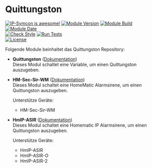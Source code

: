 # Quittungston  

[![IP-Symcon is awesome!](https://img.shields.io/badge/IP--Symcon-5.5-blue.svg)](https://www.symcon.de)
[![Module Version](https://img.shields.io/badge/Module_Version-5.1-blue.svg)]()
[![Module Build](https://img.shields.io/badge/Module_Build-7-blue.svg)]()
[![Module Date](https://img.shields.io/badge/Module_Date-20210512-blue.svg)]()  
[![Check Style](https://github.com/ubittner/Quittungston/workflows/Check%20Style/badge.svg)](https://github.com/ubittner/Quittungston/actions)
[![Run Tests](https://github.com/ubittner/Quittungston/workflows/Run%20Tests/badge.svg)](https://github.com/ubittner/Quittungston/actions)  
[![License](https://img.shields.io/badge/License-CC%20BY--NC--SA%204.0-green.svg)](https://creativecommons.org/licenses/by-nc-sa/4.0/)

Folgende Module beinhaltet das Quittungston Repository:  

- __Quittungston__ ([Dokumentation](Quittungston))  
    Dieses Modul schaltet eine Variable, um einen Quittungston auszugeben.

- __HM-Sec-Sir-WM__ ([Dokumentation](HM-Sec-Sir-WM))  
  Dieses Modul schaltet eine HomeMatic Alarmsirene, um einen Quittungston auszugeben.

  Unterstütze Geräte:
    * HM-Sec-Sir-WM
    
- __HmIP-ASIR__ ([Dokumentation](HmIP-ASIR))  
    Dieses Modul schaltet eine Homematic IP Alarmsirene, um einen Quittungston auszugeben.  
    
    Unterstütze Geräte:  
    * HmIP-ASIR
    * HmIP-ASIR-O
    * HmIP-ASIR-2

